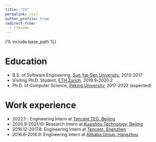 ```yaml
---
title: "CV"
permalink: /cv/
author_profile: true
redirect_from:
  - /resume
---
```


{% include base_path %}

Education
======
* B.S. of Software Engineering, [Sun Yat-Sen University](http://sysu.edu.cn/en/index.htm), 2013-2017
* Visiting Ph.D. Student, [ETH Zurich](https://ethz.ch/en.html), 2019.9-2020.2
* Ph.D. of Computer Science, [Peking University](http://english.pku.edu.cn/), 2017-2022 (expected)


Work experience
======

* 2022.1-: Engineering Intern at [Tencent TEG, Beijing](https://www.tencent.com/en-us)
* 2020.9-2021.10: Research Intern at [Kuaishou Technology, Beijing](https://www.kuaishou.com/en)
* 2016.12-2017.8: Engineering Intern at [Tencent, Shenzhen](https://www.tencent.com/en-us/index.html)
* 2016.6-2016.9: Engineering Intern at [Alibaba Group, Hangzhou](https://www.alibabagroup.com/en/global/home)
